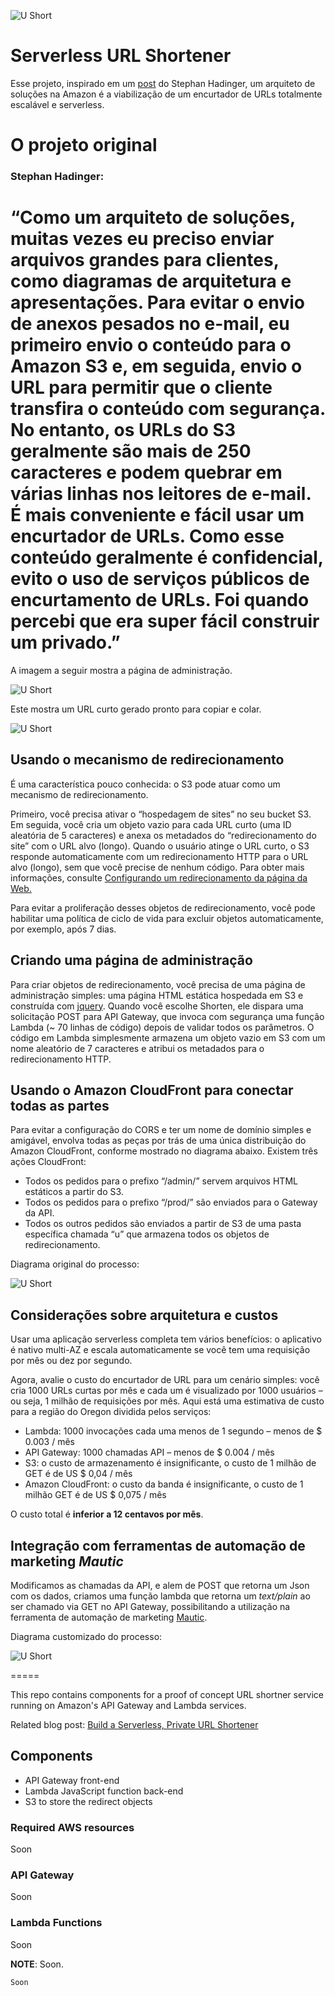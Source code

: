 ![U Short](https://raw.githubusercontent.com/lucasjordaoeou/serverless-url-shortener/master/docs/images/u-short-capa-768x418.png)

# Serverless URL Shortener

Esse projeto, inspirado em um [post](https://aws.amazon.com/blogs/compute/build-a-serverless-private-url-shortener/) do Stephan Hadinger, um arquiteto de soluções na Amazon é a viabilização de um encurtador de URLs totalmente escalável e serverless.


# O projeto original
### Stephan Hadinger: 
“Como um arquiteto de soluções, muitas vezes eu preciso enviar arquivos grandes para clientes, como diagramas de arquitetura e apresentações. Para evitar o envio de anexos pesados no e-mail, eu primeiro envio o conteúdo para o Amazon S3 e, em seguida, envio o URL para permitir que o cliente transfira o conteúdo com segurança. No entanto, os URLs do S3 geralmente são mais de 250 caracteres e podem quebrar em várias linhas nos leitores de e-mail. É mais conveniente e fácil usar um encurtador de URLs. Como esse conteúdo geralmente é confidencial, evito o uso de serviços públicos de encurtamento de URLs. Foi quando percebi que era super fácil construir um privado.”
=====
A imagem a seguir mostra a página de administração.

![U Short](https://raw.githubusercontent.com/lucasjordaoeou/serverless-url-shortener/master/docs/images/urlshortener_admin-300x198.png)

Este mostra um URL curto gerado pronto para copiar e colar.

![U Short](https://raw.githubusercontent.com/lucasjordaoeou/serverless-url-shortener/master/docs/images/urlshortener_url.png)

## Usando o mecanismo de redirecionamento

É uma característica pouco conhecida: o S3 pode atuar como um mecanismo de redirecionamento.

Primeiro, você precisa ativar o “hospedagem de sites” no seu bucket S3. Em seguida, você cria um objeto vazio para cada URL curto (uma ID aleatória de 5 caracteres) e anexa os metadados do “redirecionamento do site” com o URL alvo (longo). Quando o usuário atinge o URL curto, o S3 responde automaticamente com um redirecionamento HTTP para o URL alvo (longo), sem que você precise de nenhum código. Para obter mais informações, consulte [Configurando um redirecionamento da página da Web.](https://docs.aws.amazon.com/AmazonS3/latest/dev/how-to-page-redirect.html)

Para evitar a proliferação desses objetos de redirecionamento, você pode habilitar uma política de ciclo de vida para excluir objetos automaticamente, por exemplo, após 7 dias.

## Criando uma página de administração

Para criar objetos de redirecionamento, você precisa de uma página de administração simples: uma página HTML estática hospedada em S3 e construída com [jquery](https://jquery.com/). Quando você escolhe Shorten, ele dispara uma solicitação POST para API Gateway, que invoca com segurança uma função Lambda (~ 70 linhas de código) depois de validar todos os parâmetros. O código em Lambda simplesmente armazena um objeto vazio em S3 com um nome aleatório de 7 caracteres e atribui os metadados para o redirecionamento HTTP.

## Usando o Amazon CloudFront para conectar todas as partes

Para evitar a configuração do CORS e ter um nome de domínio simples e amigável, envolva todas as peças por trás de uma única distribuição do Amazon CloudFront, conforme mostrado no diagrama abaixo. Existem três ações CloudFront:

- Todos os pedidos para o prefixo “/admin/” servem arquivos HTML estáticos a partir do S3.
- Todos os pedidos para o prefixo “/prod/” são enviados para o Gateway da API.
- Todos os outros pedidos são enviados a partir de S3 de uma pasta específica chamada “u” que armazena todos os objetos de redirecionamento.

Diagrama original do processo:

![U Short](https://raw.githubusercontent.com/lucasjordaoeou/serverless-url-shortener/master/docs/images/diagrama-antigo.png)

## Considerações sobre arquitetura e custos

Usar uma aplicação serverless completa tem vários benefícios: o aplicativo é nativo multi-AZ e escala automaticamente se você tem uma requisição por mês ou dez por segundo.

Agora, avalie o custo do encurtador de URL para um cenário simples: você cria 1000 URLs curtas por mês e cada um é visualizado por 1000 usuários – ou seja, 1 milhão de requisições por mês. Aqui está uma estimativa de custo para a região do Oregon dividida pelos serviços:

- Lambda: 1000 invocações cada uma menos de 1 segundo – menos de $ 0.003 / mês
- API Gateway: 1000 chamadas API – menos de $ 0.004 / mês
- S3: o custo de armazenamento é insignificante, o custo de 1 milhão de GET é de US $ 0,04 / mês
- Amazon CloudFront: o custo da banda é insignificante, o custo de 1 milhão GET é de US $ 0,075 / mês

O custo total é **inferior a 12 centavos por mês**.

## Integração com ferramentas de automação de marketing *Mautic*

Modificamos as chamadas da API, e alem de POST que retorna um Json com os dados, criamos uma função lambda que retorna um *text/plain* ao ser chamado via GET no API Gateway, possibilitando a utilização na ferramenta de automação de marketing [Mautic](https://www.mautic.org/).

Diagrama customizado do processo:

![U Short](https://raw.githubusercontent.com/lucasjordaoeou/serverless-url-shortener/master/docs/images/diagrama-custom.png)

=====

This repo contains components for a proof of concept URL shortner service running on Amazon's API Gateway and Lambda services.

Related blog post: [Build a Serverless, Private URL Shortener](https://aws.amazon.com/pt/blogs/compute/build-a-serverless-private-url-shortener/)

## Components

* API Gateway front-end
* Lambda JavaScript function back-end
* S3 to store the redirect objects

### Required AWS resources

Soon

### API Gateway

Soon

### Lambda Functions

Soon

**NOTE**: Soon.



```
Soon
```

